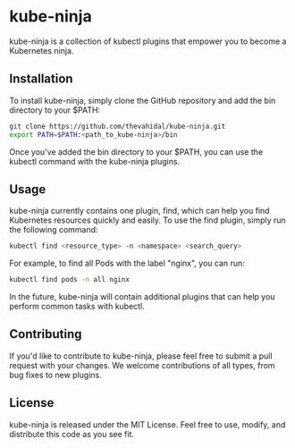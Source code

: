 # kube-ninja
kube-ninja is a collection of kubectl plugins that empower you to become a Kubernetes ninja.

## Installation
To install kube-ninja, simply clone the GitHub repository and add the bin directory to your $PATH:

```bash
git clone https://github.com/thevahidal/kube-ninja.git
export PATH=$PATH:<path_to_kube-ninja>/bin
```

Once you've added the bin directory to your $PATH, you can use the kubectl command with the kube-ninja plugins.

## Usage
kube-ninja currently contains one plugin, find, which can help you find Kubernetes resources quickly and easily. To use the find plugin, simply run the following command:

```bash
kubectl find <resource_type> -n <namespace> <search_query>
```

For example, to find all Pods with the label "nginx", you can run:

```bash
kubectl find pods -n all nginx
```

In the future, kube-ninja will contain additional plugins that can help you perform common tasks with kubectl.

## Contributing
If you'd like to contribute to kube-ninja, please feel free to submit a pull request with your changes. We welcome contributions of all types, from bug fixes to new plugins.


## License
kube-ninja is released under the MIT License. Feel free to use, modify, and distribute this code as you see fit.
